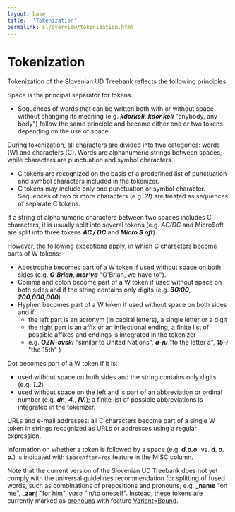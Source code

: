 ```yaml
---
layout: base
title:  'Tokenization'
permalink: sl/overview/tokenization.html
---
```


# Tokenization

Tokenization of the Slovenian UD Treebank reflects the following principles:

Space is the principal separator for tokens.

* Sequences of words that can be written both with or without space without changing its meaning (e.g. _<b>kdorkoli</b>_, _<b>kdor koli</b>_ "anybody, any body") follow the same principle and become either one or two tokens depending on the use of space

During tokenization, all characters are divided into two categories: words (W) and characters (C). Words are alphanumeric strings between spaces, while characters are punctuation and symbol characters.
* C tokens are recognized on the basis of a predefined list of punctuation and symbol characters included in the tokenizer.
* C tokens may include only one punctuation or symbol character. Sequences of two or more characters (e.g. _<b>?!</b>_) are treated as sequences of separate C tokens.

If a string of alphanumeric characters between two spaces includes C characters, it is usually split into several tokens (e.g. _AC/DC_ and Micro$oft are split into three tokens _<b>AC / DC</b>_ and _<b>Micro $ oft</b>_). 

However, the following exceptions apply, in which C characters become parts of W tokens:
* Apostrophe becomes part of a W token if used without space on both sides (e.g. _<b>O'Brian</b>_, _<b>mor'va</b>_ "O'Brian, we have to").
* Comma and colon become part of a W token if used without space on both sides and if the string contains only digits (e.g. _<b>30:00</b>_, _<b>200,000,000</b>_).
* Hyphen becomes part of a W token if used without space on both sides and if:
  * the left part is an acronym (in capital letters), a single letter or a digit
  * the right part is an affix or an inflectional ending; a finite list of possible affixes and endings is integrated in the tokenizer
  * e.g. _<b>OZN-ovski</b>_ "similar to United Nations", _<b>a-ju</b>_ "to the letter a", _<b>15-i</b>_ "the 15th" )
    
Dot becomes part of a W token if it is:
* used without space on both sides and the string contains only digits (e.g. _<b>1.2</b>_)
* used without space on the left and is part of an abbreviation or ordinal number (e.g. _<b>dr.</b>_, _<b>4.</b>_, _<b>IV.</b>_); a finite list of possible abbreviations is integrated in the tokenizer.

URLs and e-mail addresses: all C characters become part of a single W token in strings recognized as URLs or addresses using a regular expression.


Information on whether a token is followed by a space (e.g. _<b>d.o.o.</b>_ vs. _<b>d. o. o.</b>_) is indicated with `SpaceAfter=Yes` feature in the MISC column. 

Note that the current version of the Slovenian UD Treebank does not yet comply with the universal guidelines recommendation for splitting of fused words, such as combinations of prepositions and pronouns, e.g. _<b>name</b> "on me", _<b>zanj</b> "for him", _vase_ "in/to oneself". Instead, these tokens are currently marked as [pronouns](PRON) with feature [Variant=Bound](Variant).

